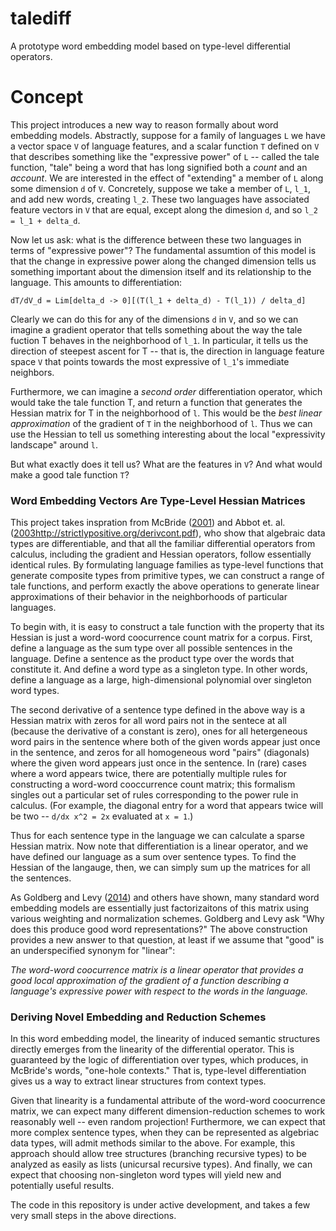 # talediff
A prototype word embedding model based on type-level differential operators.

# Concept
This project introduces a new way to reason formally about word embedding
models. Abstractly, suppose for a family of languages `L` we have a vector
space `V` of language features, and a scalar function `T` defined on `V` 
that describes something like the "expressive power" of `L` -- called the 
tale function, "tale" being a word that has long signified both a *count*
and an *account*. We are interested in the effect of "extending" a member of 
`L` along some dimension `d` of `V`. Concretely, suppose we take a member 
of `L`, `l_1`, and add new words, creating `l_2`. These two languages have 
associated feature vectors in `V` that are equal, except along the dimesion 
`d`, and so `l_2 = l_1 + delta_d`.

Now let us ask: what is the difference between these two languages in terms
of "expressive power"? The fundamental assumtion of this model is that 
the change in expressive power along the changed dimension tells us 
something important about the dimension itself and its relationship to
the language. This amounts to differentiation:

    dT/dV_d = Lim[delta_d -> 0][(T(l_1 + delta_d) - T(l_1)) / delta_d]

Clearly we can do this for any of the dimensions `d` in `V`, and so we 
can imagine a gradient operator that tells something about the way the
tale fuction T behaves in the neighborhood of `l_1`. In particular, it
tells us the direction of steepest ascent for T -- that is, the direction 
in language feature space `V` that points towards the most expressive of 
`l_1`'s immediate neighbors.

Furthermore, we can imagine a *second order* differentiation operator,
which would take the tale function T, and return a function that generates
the Hessian matrix for T in the neighborhood of `l`. This would be the 
*best linear approximation* of the gradient of `T` in the neighborhood of 
`l`. Thus we can use the Hessian to tell us something interesting about 
the local "expressivity landscape" around `l`. 

But what exactly does it tell us? What are the features in `V`? And what
would make a good tale function `T`?

### Word Embedding Vectors Are Type-Level Hessian Matrices

This project takes inspration from McBride 
([2001](http://strictlypositive.org/diff.pdf)) and Abbot et. al. 
([2003]()http://strictlypositive.org/derivcont.pdf), 
who show that algebraic data types are differentiable, and that all the
familiar differential operators from calculus, including the gradient and
Hessian operators, follow essentially identical rules. By formulating
language families as type-level functions that generate composite types
from primitive types, we can construct a range of tale functions, and 
perform exactly the above operations to generate linear approximations of
their behavior in the neighborhoods of particular languages.

To begin with, it is easy to construct a tale function with the property
that its Hessian is just a word-word coocurrence count matrix for a
corpus. First, define a language as the sum type over all possible
sentences in the language. Define a sentence as the product type over
the words that constitute it. And define a word type as a singleton
type. In other words, define a language as a large, high-dimensional
polynomial over singleton word types.

The second derivative of a sentence type defined in the above way is a 
Hessian matrix with zeros for all word pairs not in the sentece at all
(because the derivative of a constant is zero), ones for all hetergeneous
word pairs in the sentence where both of the given words appear just once
in the sentence, and zeros for all homogeneous word "pairs" (diagonals)
where the given word appears just once in the sentence. In (rare) cases
where a word appears twice, there are potentially multiple rules for 
constructing a word-word cooccurrence count matrix; this formalism 
singles out a particular set of rules corresponding to the power rule 
in calculus. (For example, the diagonal entry for a word that appears
twice will be two -- `d/dx x^2 = 2x` evaluated at `x = 1`.)

Thus for each sentence type in the language we can calculate a sparse
Hessian matrix. Now note that differentiation is a linear operator, and
we have defined our language as a sum over sentence types. To find the
Hessian of the langauge, then, we can simply sum up the matrices for all 
the sentences.

As Goldberg and Levy ([2014](https://arxiv.org/abs/1402.3722)) and 
others have shown, many standard word embedding models are essentially
just factorizaitons of this matrix using various weighting and
normalization schemes. Goldberg and Levy ask "Why does this produce good
word representations?" The above construction provides a new answer to
that question, at least if we assume that "good" is an underspecified 
synonym for "linear":

*The word-word coocurrence matrix is a linear operator that provides a good
local approximation of the gradient of a function describing a language's 
expressive power with respect to the words in the language.*

### Deriving Novel Embedding and Reduction Schemes

In this word embedding model, the linearity of induced semantic structures
directly emerges from the linearity of the differential operator. This is
guaranteed by the logic of differentiation over types, which produces,
in McBride's words, "one-hole contexts." That is, type-level differentiation
gives us a way to extract linear structures from context types.

Given that linearity is a fundamental attribute of the word-word coocurrence
matrix, we can expect many different dimension-reduction schemes to work
reasonably well -- even random projection! Furthermore, we can expect that
more complex sentence types, when they can be represented as algebriac 
data types, will admit methods similar to the above. For example, this
approach should allow tree structures (branching recursive types) to be 
analyzed as easily as lists (unicursal recursive types). And finally, we can
expect that choosing non-singleton word types will yield new and potentially
useful results.

The code in this repository is under active development, and takes a few
very small steps in the above directions. 
